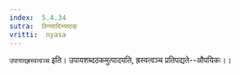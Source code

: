 ```yaml
---
index:  5.4.34
sutra:  विनयादिभ्यष्ठक्
vritti:  nyasa
---
```


`उपायाद्ह्रस्वत्वञ्च` इति। उपायशब्दठकमुत्पादयति, ह्रस्वत्वञ्च प्रतिपद्यते--औपयिकः।।

